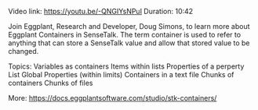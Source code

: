 Video link: https://youtu.be/-QNGIYsNPuI Duration: 10:42

Join Eggplant, Research and Developer, Doug Simons, to learn more about Eggplant Containers in SenseTalk. The term container is used to refer to anything that can store a SenseTalk value and allow that stored value to be changed.

Topics:
Variables as containers
Items within lists 
Properties of a perperty List
Global Properties (within limits)
Containers in a text file
Chunks of containers
Chunks of files

More: https://docs.eggplantsoftware.com/studio/stk-containers/  